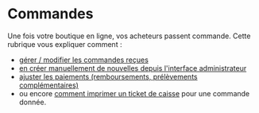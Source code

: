 # Commandes

Une fois votre boutique en ligne, vos acheteurs passent commande. Cette rubrique vous expliquer comment :

* [gérer / modifier les commandes reçues](visualisation-des-commandes.md)
* [en créer manuellement de nouvelles depuis l'interface administrateur](manual-orders.md)
* [ajuster les paiements (remboursements, prélèvements complémentaires)](ajustements-de-paiement.md) 
* ou encore [comment imprimer un ticket de caisse](thermally-printed-receipts.md) pour une commande donnée.
